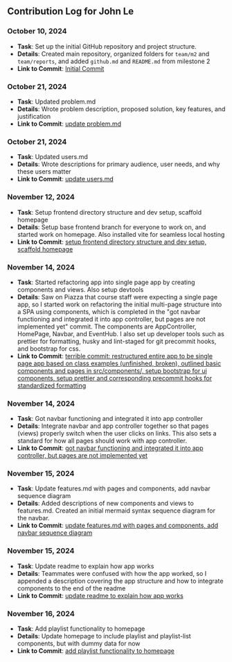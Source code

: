 ## Contribution Log for John Le

### October 10, 2024

- **Task**: Set up the initial GitHub repository and project structure.
- **Details**: Created main repository, organized folders for `team/m2` and `team/reports`, and added `github.md` and `README.md` from milestone 2
- **Link to Commit**: [Initial Commit](https://github.com/johncle/CS326Team7/commit/e0175b059fea17f3896ce3f59d8f6f7b1ffac2ab)

### October 21, 2024

- **Task**: Updated problem.md
- **Details**: Wrote problem description, proposed solution, key features, and justification
- **Link to Commit**: [update problem.md](https://github.com/johncle/CS326Team7/commit/b23457f3797324eac858844615f7c51ba3308fb8)

### October 21, 2024

- **Task**: Updated users.md
- **Details**: Wrote descriptions for primary audience, user needs, and why these users matter
- **Link to Commit**: [update users.md](https://github.com/johncle/CS326Team7/commit/bc74cfcf82c27a65a7dbfad1c777fe599d15acd8)

### November 12, 2024

- **Task**: Setup frontend directory structure and dev setup, scaffold homepage
- **Details**: Setup base frontend branch for everyone to work on, and started work on homepage. Also installed vite for seamless local hosting
- **Link to Commit**: [setup frontend directory structure and dev setup, scaffold homepage](https://github.com/johncle/CS326Team7/commit/3153d0eecfbadee6af29e378853c5c3976100526)

### November 14, 2024

- **Task**: Started refactoring app into single page app by creating components and views. Also setup devtools
- **Details**: Saw on Piazza that course staff were expecting a single page app, so I started work on refactoring the initial multi-page structure into a SPA using components, which is completed in the "got navbar functioning and integrated it into app controller, but pages are not implemented yet" commit. The components are AppController, HomePage, Navbar, and EventHub. I also set up developer tools such as prettier for formatting, husky and lint-staged for git precommit hooks, and bootstrap for css.
- **Link to Commit**: [terrible commit: restructured entire app to be single page app based on class examples (unfinished, broken), outlined basic components and pages in src/components/, setup bootstrap for ui components, setup prettier and corresponding precommit hooks for standardized formatting](https://github.com/johncle/CS326Team7/commit/44ffa082f8a4875bd6112469c0568f1bbe88305f)

### November 14, 2024

- **Task**: Got navbar functioning and integrated it into app controller
- **Details**: Integrate navbar and app controller together so that pages (views) properly switch when the user clicks on links. This also sets a standard for how all pages should work with app controller.
- **Link to Commit**: [got navbar functioning and integrated it into app controller, but pages are not implemented yet](https://github.com/johncle/CS326Team7/commit/3153d0eecfbadee6af29e378853c5c3976100526)

### November 15, 2024

- **Task**: Update features.md with pages and components, add navbar sequence diagram
- **Details**: Added descriptions of new components and views to features.md. Created an initial mermaid syntax sequence diagram for the navbar.
- **Link to Commit**: [update features.md with pages and components, add navbar sequence diagram](https://github.com/johncle/CS326Team7/commit/50e1c24a884e9e5ace51cfcadba993db64bfb61e)

### November 15, 2024

- **Task**: Update readme to explain how app works
- **Details**: Teammates were confused with how the app worked, so I appended a description covering the app structure and how to integrate components to the end of the readme
- **Link to Commit**: [update readme to explain how app works](https://github.com/johncle/CS326Team7/commit/9200dc4877176b801b52e34484e0a8b53d5aca87)

### November 16, 2024

- **Task**: Add playlist functionality to homepage
- **Details**: Update homepage to include playlist and playlist-list components, but with dummy data for now
- **Link to Commit**: [add playlist functionality to homepage](https://github.com/johncle/CS326Team7/commit/27db86324675e49da223e12dfa8dc37cafe9ccfe)
